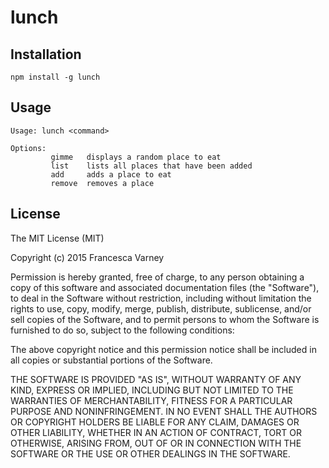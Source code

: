 # lunch

## Installation
```
npm install -g lunch
```

## Usage
```
Usage: lunch <command>

Options:
         gimme   displays a random place to eat
         list    lists all places that have been added
         add     adds a place to eat
         remove  removes a place
```

## License
The MIT License (MIT)

Copyright (c) 2015 Francesca Varney

Permission is hereby granted, free of charge, to any person obtaining a copy of
this software and associated documentation files (the "Software"), to deal in
the Software without restriction, including without limitation the rights to
use, copy, modify, merge, publish, distribute, sublicense, and/or sell copies of
the Software, and to permit persons to whom the Software is furnished to do so,
subject to the following conditions:

The above copyright notice and this permission notice shall be included in all
copies or substantial portions of the Software.

THE SOFTWARE IS PROVIDED "AS IS", WITHOUT WARRANTY OF ANY KIND, EXPRESS OR
IMPLIED, INCLUDING BUT NOT LIMITED TO THE WARRANTIES OF MERCHANTABILITY, FITNESS
FOR A PARTICULAR PURPOSE AND NONINFRINGEMENT. IN NO EVENT SHALL THE AUTHORS OR
COPYRIGHT HOLDERS BE LIABLE FOR ANY CLAIM, DAMAGES OR OTHER LIABILITY, WHETHER
IN AN ACTION OF CONTRACT, TORT OR OTHERWISE, ARISING FROM, OUT OF OR IN
CONNECTION WITH THE SOFTWARE OR THE USE OR OTHER DEALINGS IN THE SOFTWARE.
